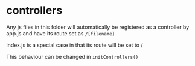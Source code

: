 # controllers
Any js files in this folder will automatically be registered as a controller by app.js and have its route set as `/[filename]`

index.js is a special case in that its route will be set to /

This behaviour can be changed in `initControllers()`
